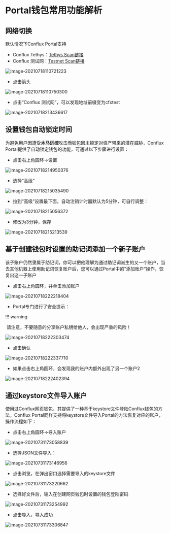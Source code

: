 # Portal钱包常用功能解析



## 网络切换

默认情况下Conflux Portal支持

- Conflux Tethys：[Tethys Scan链接](https://confluxscan.io/)
- Conflux 测试网：[Testnet Scan链接](https://testnet.confluxscan.io/)

![image-20210718110721223](./figure/image-20210718110721223.png)

- 点击箭头

![image-20210718110750300](./figure/image-20210718110750300.png)

- 点击“Conflux 测试网”，可以发现地址前缀变为cfxtest

![image-20210718213436617](./figure/image-20210718213436617.png)

## 设置钱包自动锁定时间

为避免用户因遭受**木马远控**攻击而钱包因未锁定对资产带来的潜在威胁，Conflux Portal提供了自动锁定钱包的功能，可通过以下步骤进行设置：

- 点击右上角圆环->设置

![image-20210718214950376](./figure/image-20210718214950376.png)

- 选择“高级”

![image-20210718215035490](./figure/image-20210718215035490.png)

- 拉到“高级”设置最下面，自动注销计时器默认为5分钟，可自行调整：

![image-20210718215056372](./figure/image-20210718215056372.png)

- 修改为3分钟，保存

![image-20210718215213539](./figure/image-20210718215213539.png)

## 基于创建钱包时设置的助记词添加一个新子账户

该子账户仍然隶属于助记词，你可以把他理解为通过助记词派生的又一个账户，当去其他机器上使用助记词恢复账户后，您可以通过Portal中的”添加账户“操作，恢复出这一子账户

* 点击右上角圆环，并单击添加账户

![image-20210718222218404](./figure/image-20210718222218404.png)

- Portal专门进行了安全提示：

!!! warning

​	请注意，不要随意的分享账户私钥给他人，会出现严重的风险！

![image-20210718222303474](./figure/image-20210718222303474.png)

- 点击确认

![image-20210718222337710](./figure/image-20210718222337710.png)

- 如果点击右上角圆环，会发现我的账户内额外出现了另一个账户2

![image-20210718222402394](./figure/image-20210718222402394.png)



## 通过keystore文件导入账户

使用过Conflux网页钱包，其提供了一种基于keystore文件登陆Conflux钱包的方法，Conflux Portal同样支持将keystore文件导入Portal的方法恢复对应的账户，操作流程如下：

- 点击右上角圆环->导入账户

![image-20210731173058839](./figure/image-20210731173058839.png)

- 选择JSON文件导入：

![image-20210731173146956](./figure/image-20210731173146956.png)

- 点击浏览，在弹出窗口选择需要导入的keystore文件

![image-20210731173220662](./figure/image-20210731173220662.png)

- 选择好文件后，输入在创建网页钱包时设置的钱包登陆密码

![image-20210731173254992](./figure/image-20210731173254992.png)

- 点击导入，导入成功

![image-20210731173306847](./figure/image-20210731173306847.png)